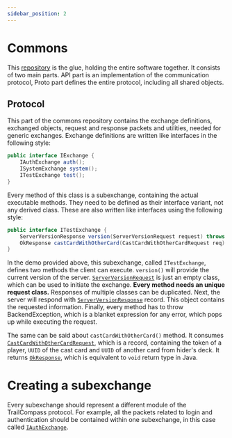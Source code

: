 ```yaml
---
sidebar_position: 2
---
```

# Commons
This [repository](https://github.com/TrailCompass/commons) is the glue, holding the entire software together. It consists of two main parts. API part is an implementation of the communication protocol, Proto part defines the entire protocol, including all shared objects.

## Protocol
This part of the commons repository contains the exchange definitions, exchanged objects, request and response packets and utilities, needed for generic exchanges. Exchange definitions are written like interfaces in the following style:
```java
public interface IExchange {
	IAuthExchange auth();
	ISystemExchange system();
    ITestExchange test();
}
```
Every method of this class is a subexchange, containing the actual executable methods. They need to be defined as their interface variant, not any derived class. These are also written like interfaces using the following style:
```java
public interface ITestExchange {
	ServerVersionResponse version(ServerVersionRequest request) throws BackendException;
	OkResponse castCardWithOtherCard(CastCardWithOtherCardRequest req) throws BackendException;
}
```
In the demo provided above, this subexchange, called `ITestExchange`, defines two methods the client can execute. `version()` will provide the current version of the server. [`ServerVersionRequest`](https://github.com/TrailCompass/commons/blob/main/src/main/java/space/itoncek/trailcompass/proto/requests/system/ServerVersionRequest.java) is just an empty class, which can be used to initiate the exchange. **Every method needs an unique request class.** Responses of multiple classes can be duplicated. Next, the server will respond with [`ServerVersionResponse`](https://github.com/TrailCompass/commons/blob/main/src/main/java/space/itoncek/trailcompass/proto/responses/system/ServerVersionResponse.java) record. This object contains the requested information. Finally, every method has to throw BackendException, which is a blanket expression for any error, which pops up while executing the request.

The same can be said about `castCardWithOtherCard()` method. It consumes [`CastCardWithOtherCardRequest`](https://github.com/TrailCompass/commons/blob/main/src/main/java/space/itoncek/trailcompass/proto/requests/deck/CastCardWithOtherCardRequest.java), which is a record, containing the token of a player, `UUID` of the cast card and `UUID` of another card from hider's deck. It returns [`OkResponse`](https://github.com/TrailCompass/commons/blob/main/src/main/java/space/itoncek/trailcompass/proto/responses/generic/OkResponse.java), which is equivalent to `void` return type in Java.

# Creating a subexchange
Every subexchange should represent a different module of the TrailCompass protocol. For example, all the packets related to login and authentication should be contained within one subexchange, in this case called [`IAuthExchange`](https://github.com/TrailCompass/commons/blob/main/src/main/java/space/itoncek/trailcompass/proto/exchange/IAuthExchange.java).